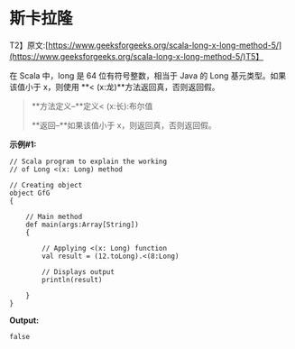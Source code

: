 # 斯卡拉隆

T2】原文:[https://www.geeksforgeeks.org/scala-long-x-long-method-5/](https://www.geeksforgeeks.org/scala-long-x-long-method-5/)T5】

在 Scala 中，long 是 64 位有符号整数，相当于 Java 的 Long 基元类型。如果该值小于 x，则使用 **< (x:龙)**方法返回真，否则返回假。

> **方法定义–**定义< (x:长):布尔值
> 
> **返回–**如果该值小于 x，则返回真，否则返回假。

**示例#1:**

```
// Scala program to explain the working 
// of Long <(x: Long) method

// Creating object
object GfG
{ 

    // Main method
    def main(args:Array[String])
    {

        // Applying <(x: Long) function
        val result = (12.toLong).<(8:Long)

        // Displays output
        println(result)

    }
} 
```

**Output:**

```
false

```